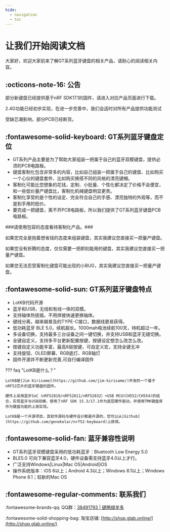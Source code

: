 ```yaml
---
hide:
  - navigation
  - toc
---
```



让我们开始阅读文档
=====================

大家好，欢迎大家前来了解GT系列蓝牙键盘的相关产品，请耐心的阅读相关内容。

:octicons-note-16: 公告
------------
部分新键盘已经提供基于nRF SDK17.1的固件，请进入对应产品页面进行下载。

2.4G功能已经初步实现，在进一步完善中，我们会适时对所有产品提供功能测试

受缺芯潮影响，部分PCB已经断货。


:fontawesome-solid-keyboard: GT系列蓝牙键盘定位
-----

- GT系列产品主要是为了帮助大家组装一把属于自己的蓝牙双模键盘，提供必须的PCB电路板。
- 键盘客制化包含非常多的内容，比如自己组装一把属于自己的键盘、比如购买一个心仪的键盘套件、比如购买换搭不同的风格的漂亮键帽。
- 客制化可能比您想象的花钱，定制、小批量、个性化都决定了价格不会便宜，和一些低价量产键盘比，客制化机械键盘明显更贵。
- 客制化享受的是个性的设定、完全符合自己的手感、漂亮独特的外观等，而不是到手用的低价。
- 要完成一把键盘，离不开PCB电路板，所以我们提供了GT系列蓝牙键盘PCB电路板。

  
###请使用包容的态度看待客制化产品。###

如果您完全是抱着想省钱的态度来组装键盘，其实我建议您直接买一把量产键盘。

如果您没有折腾的态度，仅仅需要一把即刻能用的键盘，其实我建议您直接买一把量产键盘。

如果您无法忍受客制化键盘可能出现的小BUG，其实我建议您直接买一把量产键盘。

:fontawesome-solid-sun: GT系列蓝牙键盘特点
------------

- LotKB代码开源
- 蓝牙和USB，无线和有线一体的双模。
- 支持轴体热拔插，不用焊接快速更换轴体。
- 键线分离，越来越普及的TYPE-C接口，数据线更易获得。
- 低功耗蓝牙 BLE 5.0，续航超长。1000mah电池续航100天，待机超过一年。
- 多设备切换，支持最多三台设备之间一键切换，并支持USB和蓝牙无缝切换。
- 全键自定义，支持多平台更新配置按键，按键设定想怎么改怎么改。
- 按键自定义功能丰富，最高8层按键，可自定义宏，支持全键无冲
- 支持旋钮、OLED屏幕、RGB底灯、RGB轴灯
- 固件开源并不断更新完善,可自行编译固件

??? faq "LotKB是什么？"

    LotKB是[Jim Kirisame](https://github.com/jim-kirisame/)开发的一个基于nRF52芯片的蓝牙键盘的固件。

    硬件上采用蓝牙SoC（nRF52810/nRF52811/nRF52832）+USB MCU(CH552/CH554)的组合，实现蓝牙与USB双模，使用了nRF SDK 15.3/17.1作为底层硬件驱动，并使用TMK键盘库作为键盘功能的上部实现。

    LotKB是一个开源项目，其软件源码与硬件设计都是开源的，您可以从[Github](https://github.com/genokolar/nrf52-keyboard)上获得。

:fontawesome-solid-fan: 蓝牙兼容性说明
-----

- GT系列蓝牙双模键盘采用的低功耗蓝牙：Bluetooth Low Energy 5.0
- BLE5.0 可向下兼容蓝牙4.0，硬件设备需支持蓝牙4.0以上才行。
- 广泛支持Windows|Linux|Mac OS|Android|iOS
- 操作系统版本：iOS 6以上；Android 4.3以上；Windows 8.1以上；Windows Phone 8.1；较新的Mac OS


:fontawesome-regular-comments: <span id="联系我们">联系我们</span>
----------------

:fontawesome-brands-qq: QQ群：[38491793 | 键圈绵羊多 ](https://jq.qq.com/?_wv=1027&k=wO76pWWU)

:fontawesome-solid-shopping-bag: 淘宝店铺: [http://shop.glab.online/](http://shop.glab.online/)
